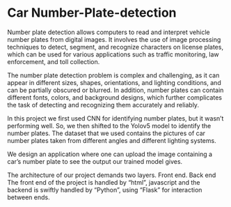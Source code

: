 # Car Number-Plate-detection

Number plate detection allows computers to read and interpret vehicle number plates from digital images. It involves the use of image processing techniques to detect, segment, and recognize characters on license plates, which can be used for various applications such as traffic monitoring, law enforcement, and toll collection.

The number plate detection problem is complex and challenging, as it can appear in different sizes, shapes, orientations, and lighting conditions, and can be partially obscured or blurred. In addition, number plates can contain different fonts, colors, and background designs, which further complicates the task of detecting and recognizing them accurately and reliably.

In this project we first used CNN for identifying number plates, but it wasn’t performing well. So, we then shifted to the Yolov5 model to identify the number plates. The dataset that we used contains the pictures of car number plates taken from different angles and different lighting systems.

We design an application where one can upload the image containing a car’s number plate to see the output our trained model gives.

The architecture of our project demands two layers.
Front end.
Back end
The front end of the project is handled by “html”, javascript and the backend is swiftly handled by “Python”, using “Flask” for interaction between ends.
